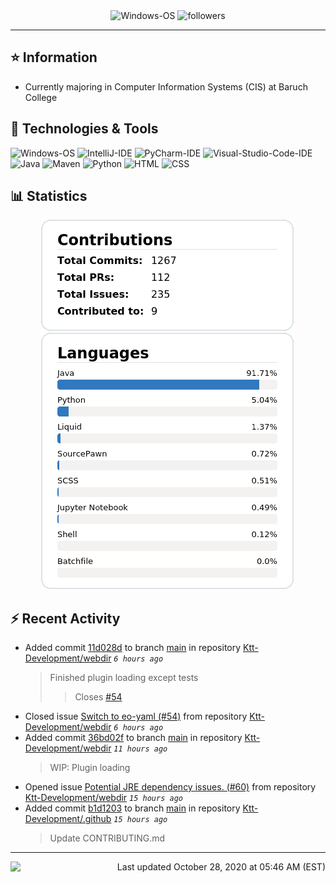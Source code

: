 <div align="center">
    <img 
        src="https://img.shields.io/badge/OS-Windows-informational?style=for-the-badge&color=3278be"
        alt="Windows-OS">
    <img 
        src="https://img.shields.io/github/followers/katsute?color=3278be&style=for-the-badge"
        alt="followers">
</div>

<hr>

## ⭐ Information

 - Currently majoring in Computer Information Systems (CIS) at Baruch College

## 🔧 Technologies & Tools

<img 
    src="https://img.shields.io/badge/OS-Windows-informational?style=flat-square&color=3278be"
    alt="Windows-OS">
<img 
    src="https://img.shields.io/badge/Editor-IntelliJ_IDEA-informational?style=flat-square&logo=intellij-idea&logoColor=white&color=3278be"
    alt="IntelliJ-IDE">
<img 
    src="https://img.shields.io/badge/Editor-PyCharm-informational?style=flat-square&logo=pycharm&logoColor=white&color=3278be"
    alt="PyCharm-IDE">
<img 
    src="https://img.shields.io/badge/Editor-Visual_Studio_Code-informational?style=flat-square&logo=Visual-Studio-Code&logoColor=white&color=3278be"
    alt="Visual-Studio-Code-IDE">
<img 
    src="https://img.shields.io/badge/Code-Java-informational?style=flat-square&logo=java&logoColor=white&color=3278be"
    alt="Java">
<img 
    src="https://img.shields.io/badge/Tools-Maven-informational?style=flat-square&logo=apache-maven&logoColor=white&color=3278be"
    alt="Maven">
<img 
    src="https://img.shields.io/badge/Code-Python-informational?style=flat-square&logo=python&logoColor=white&color=3278be"
    alt="Python">
<img 
    src="https://img.shields.io/badge/Code-HTML-informational?style=flat-square&logo=html5&logoColor=white&color=3278be"
    alt="HTML">
<img 
    src="https://img.shields.io/badge/Code-CSS-informational?style=flat-square&logo=css-wizardry&logoColor=white&color=3278be"
    alt="CSS">

## 📊 Statistics
<div align="center">
    <a href="https://github.com/Katsute/">
        <img src="https://github.com/Katsute/Katsute/blob/main/contributions.png">
    </a>
    <a href="https://github.com/Katsute/">
        <img src="https://github.com/Katsute/Katsute/blob/main/languages.png">
    </a>
</div>

## ⚡ Recent Activity

 - Added commit [11d028d](https://github.com/Ktt-Development/webdir/commit/11d028dff2c7650095b171623d2cf7cf2ea2bd60) to branch [main](https://github.com/Ktt-Development/webdir/tree/main) in repository [Ktt-Development/webdir](https://github.com/Ktt-Development/webdir)  *`6 hours ago`*
   > Finished plugin loading except tests
   >  > Closes [#54](https://github.com/Ktt-Development/webdir/issues/54)
 - Closed issue [Switch to eo-yaml (#54)](https://github.com/Ktt-Development/webdir/issues/54) from repository [Ktt-Development/webdir](https://github.com/Ktt-Development/webdir)  *`6 hours ago`*
 - Added commit [36bd02f](https://github.com/Ktt-Development/webdir/commit/36bd02feafaf4612ac4c83d537d710f59921b203) to branch [main](https://github.com/Ktt-Development/webdir/tree/main) in repository [Ktt-Development/webdir](https://github.com/Ktt-Development/webdir)  *`11 hours ago`*
   > WIP: Plugin loading
 - Opened issue [Potential JRE dependency issues. (#60)](https://github.com/Ktt-Development/webdir/issues/60) from repository [Ktt-Development/webdir](https://github.com/Ktt-Development/webdir)  *`15 hours ago`*
 - Added commit [b1d1203](https://github.com/Ktt-Development/.github/commit/b1d12038dfba6d4cc040068b501c3f3ddf90c01c) to branch [main](https://github.com/Ktt-Development/.github/tree/main) in repository [Ktt-Development/.github](https://github.com/Ktt-Development/.github)  *`15 hours ago`*
   > Update CONTRIBUTING.md

---
<img align="left" src="https://github.com/Katsute/Katsute/workflows/Update%20README.md/badge.svg"><p align="right">Last updated October 28, 2020 at 05:46 AM (EST)</p>
